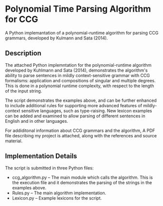 # Polynomial Time Parsing Algorithm for CCG

A Python implemantation of a polynomial-runtime algorithm for parsing CCG grammars, developed by Kulmann and Sata (2014).

## Description

The attached Python implemntation for the polynomial-runtime algorithm developed by Kuhlmann and Sata (2014), demonstrates the algorithm's ability to parse sentences in mildly context-sensitive grammar with CCG formalisms: application and compositions of singular and multiple degrees. This is done in a polynomial runtime complexity, with respect to the length of the input string.

The script demonstrates the examples above, and can be further enhanced to include additional rules for supporting more advanced features of mildly-context sensitive languages, such as type-raising. New lexicon examples can be added and examined to allow parsing of different sentences in English and in other languages.

For addiditonal information about CCG grammars and the algorithm, A PDF file describing my project is attached, along with the references and source material.

## Implementation Details

The script is submitted in three Python files:
-	ccg_algorithm.py – The main module which calls the algorithm. This is the execution file and it demonstrates the parsing of the strings in the examples above.
-	Rules.py – The main algorithm implementation.
-	Lexicon.py – Example lexicons for the script.

 
